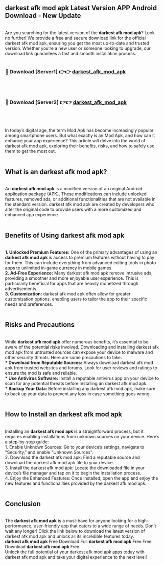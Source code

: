 ## darkest afk mod apk Latest Version APP Android Download - New Update
<br>
Are you searching for the latest version of the <strong>darkest afk mod apk</strong>? Look no further! We provide a free and secure download link for the official darkest afk mod apk, ensuring you get the most up-to-date and trusted version. Whether you're a new user or someone looking to upgrade, our download link guarantees a fast and smooth installation process.
<br>
<br>
<h3>🔴 Download [Server1] 👉👉 <a href="https://modyolo.store/darkest+afk+mod+apk">darkest_afk_mod_apk</a></h3><br>
<br>
<h3>🔴 Download [Server2] 👉👉 <a href="https://modyolo.store/darkest+afk+mod+apk">darkest_afk_mod_apk</a></h3><br>
<br>
<br>
In today’s digital age, the term Mod Apk has become increasingly popular among smartphone users. But what exactly is an Mod Apk, and how can it enhance your app experience? This article will delve into the world of darkest afk mod apk, exploring their benefits, risks, and how to safely use them to get the most out.
<br>
<br>
<h2>What is an darkest afk mod apk?</h2>
<br>
An <strong>darkest afk mod apk</strong> is a modified version of an original Android application package (APK). These modifications can include unlocked features, removed ads, or additional functionalities that are not available in the standard version. darkest afk mod apk are created by developers who alter the original code to provide users with a more customized and enhanced app experience.
<br>
<br>
<h2>Benefits of Using darkest afk mod apk</h2>
<br>
<strong> 1. Unlocked Premium Features:</strong> One of the primary advantages of using an <strong>darkest afk mod apk</strong> is access to premium features without having to pay for them. This can include everything from advanced editing tools in photo apps to unlimited in-game currency in mobile games.
<br>
<strong> 2. Ad-Free Experience:</strong> Many darkest afk mod apk remove intrusive ads, providing a smoother and more enjoyable user experience. This is particularly beneficial for apps that are heavily monetized through advertisements.
<br>
<strong> 3. Customization:</strong> darkest afk mod apk often allow for greater customization options, enabling users to tailor the app to their specific needs and preferences.
<br>
<br>
<h2>Risks and Precautions</h2>
<br>
While <strong>darkest afk mod apk</strong> offer numerous benefits, it’s essential to be aware of the potential risks involved. Downloading and installing darkest afk mod apk from untrusted sources can expose your device to malware and other security threats. Here are some precautions to take:
<br>
<strong> * Download from Reputable Sources:</strong> Always download darkest afk mod apk from trusted websites and forums. Look for user reviews and ratings to ensure the mod is safe and reliable.
<br>
<strong> * Use Antivirus Software:</strong> Install a reputable antivirus app on your device to scan for any potential threats before installing an darkest afk mod apk.
<br>
<strong> * Backup Your Data:</strong> Before installing any darkest afk mod apk, make sure to back up your data to prevent any loss in case something goes wrong.
<br>
<br>
<h2>How to Install an darkest afk mod apk</h2>
<br>
Installing an <strong>darkest afk mod apk</strong> is a straightforward process, but it requires enabling installations from unknown sources on your device. Here’s a step-by-step guide:
<br>
 1. Enable Unknown Sources: Go to your device’s settings, navigate to "Security," and enable "Unknown Sources".
<br>
 2. Download the darkest afk mod apk: Find a reputable source and download the darkest afk mod apk file to your device.
<br>
 3. Install the darkest afk mod apk: Locate the downloaded file in your device’s file manager and tap on it to begin the installation process.
<br>
 4. Enjoy the Enhanced Features: Once installed, open the app and enjoy the new features and functionalities provided by the darkest afk mod apk.
<br>
<br>
<h2><strong>Conclusion</strong></h2>
<br>
The <strong>darkest afk mod apk</strong> is a must-have for anyone looking for a high-performance, user-friendly app that caters to a wide range of needs. Don’t wait any longer! Click the link below to download the latest version of darkest afk mod apk and unlock all its incredible features today.
<br>
<strong>darkest afk mod apk</strong> Free Download Full <strong>darkest afk mod apk</strong> Free Free Download <strong>darkest afk mod apk</strong> Free.
<br>
Unlock the full potential of your darkest afk mod apk apps today with darkest afk mod apk and take your digital experience to the next level!